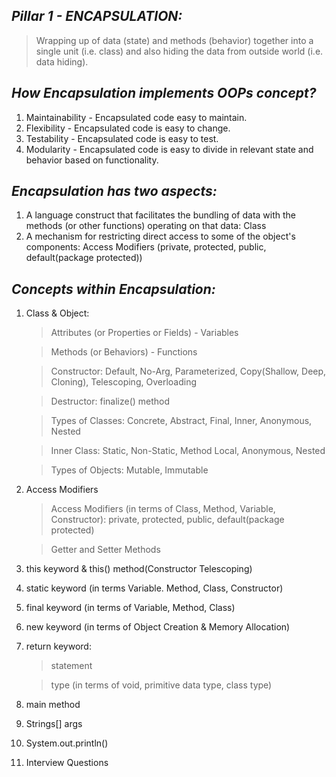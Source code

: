 *Pillar 1 - ENCAPSULATION:*
-
>Wrapping up of data (state) and methods (behavior) together into a single unit (i.e. class) and also hiding the data from outside world (i.e. data hiding).

_How Encapsulation implements OOPs concept?_
-
1. Maintainability - Encapsulated code easy to maintain.
2. Flexibility - Encapsulated code is easy to change.
3. Testability - Encapsulated code is easy to test.
4. Modularity - Encapsulated code is easy to divide in relevant state and behavior based on functionality.

_Encapsulation has two aspects:_
-
1. A language construct that facilitates the bundling of data with the methods (or other functions) operating on that data: Class
2. A mechanism for restricting direct access to some of the object's components: Access Modifiers (private, protected, public, default(package protected))

*Concepts within Encapsulation:*
-
1. Class & Object:

    > Attributes (or Properties or Fields) - Variables

    > Methods (or Behaviors) - Functions 

    > Constructor: Default, No-Arg, Parameterized, Copy(Shallow, Deep, Cloning), Telescoping, Overloading 

    > Destructor: finalize() method 

    > Types of Classes: Concrete, Abstract, Final, Inner, Anonymous, Nested

    > Inner Class: Static, Non-Static, Method Local, Anonymous, Nested

    > Types of Objects: Mutable, Immutable

2. Access Modifiers
   
    > Access Modifiers (in terms of Class, Method, Variable, Constructor): private, protected, public, default(package protected)
   
    > Getter and Setter Methods
3. this keyword & this() method(Constructor Telescoping)
4. static keyword (in terms Variable. Method, Class, Constructor)
5. final keyword (in terms of Variable, Method, Class)
6. new keyword (in terms of Object Creation & Memory Allocation)
7. return keyword: 

    > statement
   
    > type (in terms of void, primitive data type, class type)
8. main method
9. Strings[] args
10. System.out.println()
11. Interview Questions